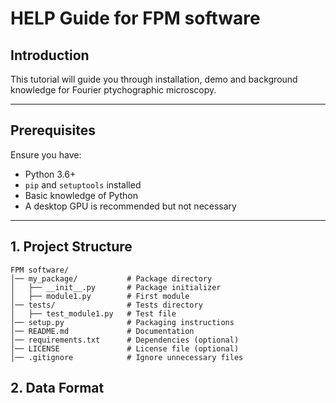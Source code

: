 # HELP Guide for FPM software

## Introduction
This tutorial will guide you through installation, demo and background knowledge for Fourier ptychographic microscopy.

---

## Prerequisites
Ensure you have:
- Python 3.6+
- `pip` and `setuptools` installed
- Basic knowledge of Python
- A desktop GPU is recommended but not necessary

---

## 1. Project Structure

```plaintext
FPM software/
│── my_package/           # Package directory
│   ├── __init__.py       # Package initializer
│   ├── module1.py        # First module
│── tests/                # Tests directory
│   ├── test_module1.py   # Test file
│── setup.py              # Packaging instructions
│── README.md             # Documentation
│── requirements.txt      # Dependencies (optional)
│── LICENSE               # License file (optional)
│── .gitignore            # Ignore unnecessary files
```

## 2. Data Format
